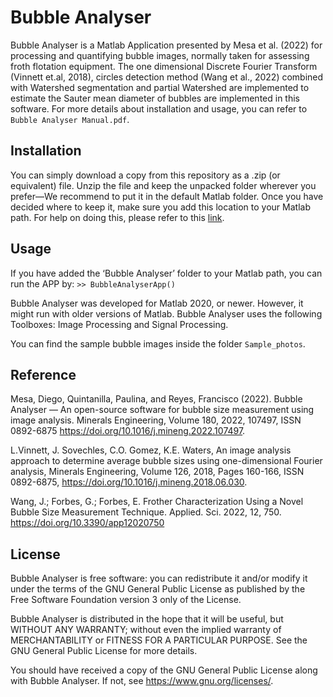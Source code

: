 #  Bubble Analyser

Bubble Analyser is a Matlab Application presented by Mesa et al. (2022) for processing and quantifying bubble images, normally taken for assessing froth flotation equipment. The one dimensional Discrete Fourier Transform (Vinnett et.al, 2018), circles detection method (Wang et al., 2022) combined with Watershed segmentation and partial Watershed are implemented to estimate the Sauter mean diameter of bubbles are implemented in this software. For more details about installation and usage, you can refer to `Bubble Analyser Manual.pdf`.

## Installation

You can simply download a copy from this repository as a .zip (or equivalent) file. Unzip the file and keep the unpacked folder wherever you prefer—We recommend to put it in the default Matlab folder. Once you have decided where to keep it, make sure you add this location to your Matlab path. For help on doing this, please refer to this [link](https://www.mathworks.com/help/matlab/ref/addpath.html).

## Usage

If you have added the ‘Bubble Analyser’ folder to your Matlab path, you can run the APP by:
```>> BubbleAnalyserApp()```

Bubble Analyser was developed for Matlab 2020, or newer. However, it might run with older versions of Matlab. Bubble Analyser uses the following Toolboxes: Image Processing and Signal Processing.

You can find the sample bubble images inside the folder `Sample_photos`.

## Reference
Mesa, Diego, Quintanilla, Paulina, and Reyes, Francisco (2022). Bubble Analyser — An open-source software for bubble size measurement using image analysis. Minerals Engineering, Volume 180, 2022, 107497, ISSN 0892-6875 https://doi.org/10.1016/j.mineng.2022.107497.

L.Vinnett, J. Sovechles, C.O. Gomez, K.E. Waters, An image analysis approach to determine average bubble sizes using one-dimensional Fourier analysis, Minerals Engineering, Volume 126, 2018, Pages 160-166, ISSN 0892-6875, https://doi.org/10.1016/j.mineng.2018.06.030.

Wang, J.; Forbes, G.; Forbes, E. Frother Characterization Using a Novel Bubble Size Measurement Technique. Applied. Sci. 2022, 12, 750. https://doi.org/10.3390/app12020750

## License
Bubble Analyser is free software: you can redistribute it and/or modify it under the terms of the GNU General Public License as published by the Free Software Foundation version 3 only of the License.

Bubble Analyser is distributed in the hope that it will be useful, but WITHOUT ANY WARRANTY; without even the implied warranty of MERCHANTABILITY or FITNESS FOR A PARTICULAR PURPOSE.  See the GNU General Public License for more details.

You should have received a copy of the GNU General Public License along with Bubble Analyser.  If not, see <https://www.gnu.org/licenses/>.
